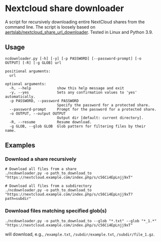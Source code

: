 # Nextcloud share downloader

A script for recursively downloading entire NextCloud shares from the command line. The script is loosely based on [aertslab/nextcloud_share_url_downloader](https://github.com/aertslab/nextcloud_share_url_downloader). Tested in Linux and Python 3.9.

## Usage
```
ncdownloader.py [-h] [-y] [-p PASSWORD] [--password-prompt] [-o OUTPUT] [-R] [-g GLOB] url

positional arguments:
  url

optional arguments:
  -h, --help            show this help message and exit
  -y, --yes             Sets any confirmation values to 'yes' automatically.
  -p PASSWORD, --password PASSWORD
                        Specify the password for a protected share.
  --password-prompt     Prompt for the password for a protected share.
  -o OUTPUT, --output OUTPUT
                        Output dir [default: current directory].
  -R, --resume          Resume download.
  -g GLOB, --glob GLOB  Glob pattern for filtering files by their name.
```

## Examples
### Download a share recursively
```
# Download all files from a share
./ncdownloader.py -o path_to_download_to "https://nextcloud.example.com/index.php/s/c56Ci4EpLnjj9xT"

# Download all files from a subdirectory
./ncdownloader.py -o path_to_download_to "https://nextcloud.example.com/index.php/s/c56Ci4EpLnjj9xT?path=subdir"
```
### Download files matching specified glob(s)
```
./ncdownloader.py -o path_to_download_to --glob "*.txt" --glob "*_1.*" "https://nextcloud.example.com/index.php/s/c56Ci4EpLnjj9xT"
```
will download, e.g., `/example.txt`, `/subdir/example.txt`, `/subdir/file_1.gz`.

